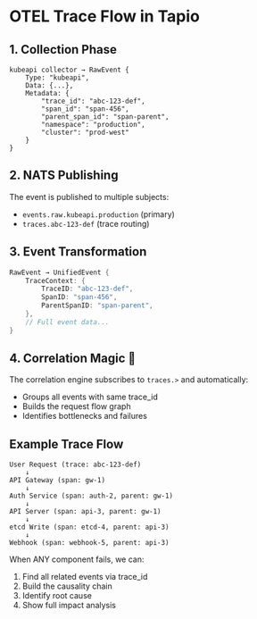 # OTEL Trace Flow in Tapio

## 1. Collection Phase
```
kubeapi collector → RawEvent {
    Type: "kubeapi",
    Data: {...},
    Metadata: {
        "trace_id": "abc-123-def",
        "span_id": "span-456",
        "parent_span_id": "span-parent",
        "namespace": "production",
        "cluster": "prod-west"
    }
}
```

## 2. NATS Publishing
The event is published to multiple subjects:
- `events.raw.kubeapi.production` (primary)
- `traces.abc-123-def` (trace routing)

## 3. Event Transformation
```go
RawEvent → UnifiedEvent {
    TraceContext: {
        TraceID: "abc-123-def",
        SpanID: "span-456",
        ParentSpanID: "span-parent",
    },
    // Full event data...
}
```

## 4. Correlation Magic 🎯
The correlation engine subscribes to `traces.>` and automatically:
- Groups all events with same trace_id
- Builds the request flow graph
- Identifies bottlenecks and failures

## Example Trace Flow
```
User Request (trace: abc-123-def)
    ↓
API Gateway (span: gw-1)
    ↓
Auth Service (span: auth-2, parent: gw-1)
    ↓
API Server (span: api-3, parent: gw-1)
    ↓
etcd Write (span: etcd-4, parent: api-3)
    ↓
Webhook (span: webhook-5, parent: api-3)
```

When ANY component fails, we can:
1. Find all related events via trace_id
2. Build the causality chain
3. Identify root cause
4. Show full impact analysis